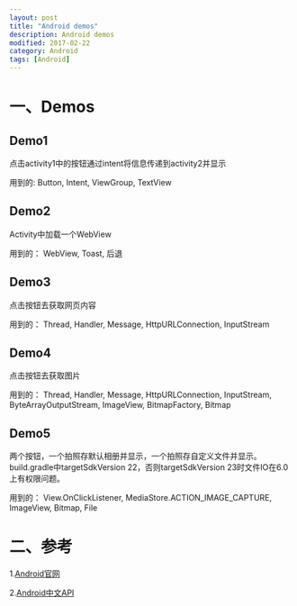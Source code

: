 ```yaml
---
layout: post
title: "Android demos"
description: Android demos
modified: 2017-02-22
category: Android
tags: [Android]
---
```


# 一、Demos

## Demo1

点击activity1中的按钮通过intent将信息传递到activity2并显示

用到的:
Button,
Intent,
ViewGroup,
TextView

## Demo2

Activity中加载一个WebView

用到的：
WebView,
Toast,
后退

## Demo3

点击按钮去获取网页内容

用到的：
Thread,
Handler,
Message,
HttpURLConnection,
InputStream

## Demo4

点击按钮去获取图片

用到的：
Thread,
Handler,
Message,
HttpURLConnection,
InputStream,
ByteArrayOutputStream,
ImageView,
BitmapFactory,
Bitmap

## Demo5

两个按钮，一个拍照存默认相册并显示，一个拍照存自定义文件并显示。build.gradle中targetSdkVersion 22，否则targetSdkVersion 23时文件IO在6.0上有权限问题。

用到的：
View.OnClickListener,
MediaStore.ACTION_IMAGE_CAPTURE,
ImageView,
Bitmap,
File

# 二、参考

1.[Android官网](https://developer.android.google.cn/index.html)

2.[Android中文API](http://www.android-doc.com/)